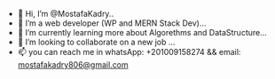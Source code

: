 - 👋 Hi, I’m @MostafaKadry..
- 👀 I’m a web developer (WP and MERN Stack Dev)...
- 🌱 I’m currently learning more about Algorethms and DataStructure...
- 💞️ I’m looking to collaborate on a new job ...
- 📫 you can reach me in whatsApp: +201009158274 && email: mostafakadry806@gmail.com

<!---
MostafaKadry/MostafaKadry is a ✨ special ✨ repository because its `README.md` (this file) appears on your GitHub profile.
You can click the Preview link to take a look at your changes.
--->
